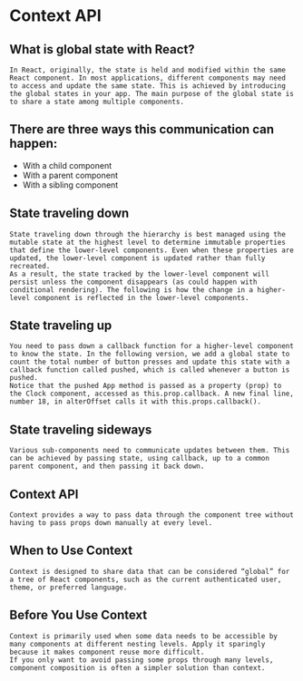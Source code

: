 # Context API

## What is global state with React?

    In React, originally, the state is held and modified within the same React component. In most applications, different components may need to access and update the same state. This is achieved by introducing the global states in your app. The main purpose of the global state is to share a state among multiple components.

## There are three ways this communication can happen:

  * With a child component
  * With a parent component
  * With a sibling component

## State traveling down

    State traveling down through the hierarchy is best managed using the mutable state at the highest level to determine immutable properties that define the lower-level components. Even when these properties are updated, the lower-level component is updated rather than fully recreated.
    As a result, the state tracked by the lower-level component will persist unless the component disappears (as could happen with conditional rendering). The following is how the change in a higher-level component is reflected in the lower-level components.

## State traveling up

    You need to pass down a callback function for a higher-level component to know the state. In the following version, we add a global state to count the total number of button presses and update this state with a callback function called pushed, which is called whenever a button is pushed.
    Notice that the pushed App method is passed as a property (prop) to the Clock component, accessed as this.prop.callback. A new final line, number 18, in alterOffset calls it with this.props.callback().

## State traveling sideways

    Various sub-components need to communicate updates between them. This can be achieved by passing state, using callback, up to a common parent component, and then passing it back down.

## Context API

    Context provides a way to pass data through the component tree without having to pass props down manually at every level.

## When to Use Context

    Context is designed to share data that can be considered “global” for a tree of React components, such as the current authenticated user, theme, or preferred language.

## Before You Use Context

    Context is primarily used when some data needs to be accessible by many components at different nesting levels. Apply it sparingly because it makes component reuse more difficult.
    If you only want to avoid passing some props through many levels, component composition is often a simpler solution than context.
